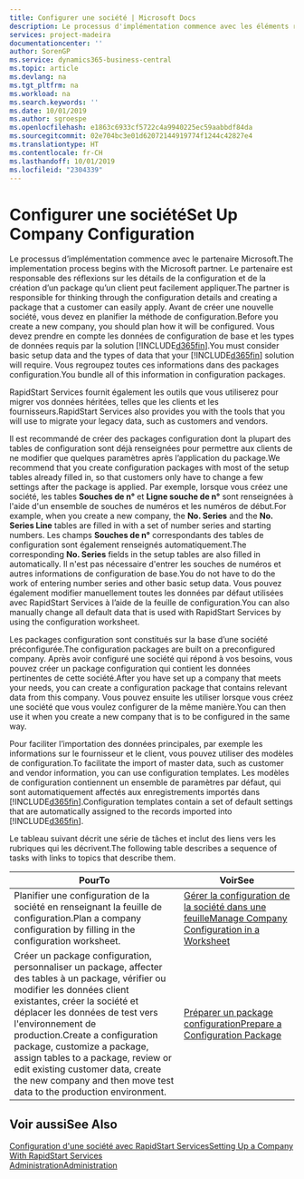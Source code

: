 ```yaml
---
title: Configurer une société | Microsoft Docs
description: Le processus d'implémentation commence avec les éléments requis par la solution Business Central. Vous regroupez toutes ces informations dans des packages configuration.
services: project-madeira
documentationcenter: ''
author: SorenGP
ms.service: dynamics365-business-central
ms.topic: article
ms.devlang: na
ms.tgt_pltfrm: na
ms.workload: na
ms.search.keywords: ''
ms.date: 10/01/2019
ms.author: sgroespe
ms.openlocfilehash: e1863c6933cf5722c4a9940225ec59aabbdf84da
ms.sourcegitcommit: 02e704bc3e01d62072144919774f1244c42827e4
ms.translationtype: HT
ms.contentlocale: fr-CH
ms.lasthandoff: 10/01/2019
ms.locfileid: "2304339"
---
```

# <a name="set-up-company-configuration"></a><span data-ttu-id="e81bc-104">Configurer une société</span><span class="sxs-lookup"><span data-stu-id="e81bc-104">Set Up Company Configuration</span></span>
<span data-ttu-id="e81bc-105">Le processus d’implémentation commence avec le partenaire Microsoft.</span><span class="sxs-lookup"><span data-stu-id="e81bc-105">The implementation process begins with the Microsoft partner.</span></span> <span data-ttu-id="e81bc-106">Le partenaire est responsable des réflexions sur les détails de la configuration et de la création d’un package qu’un client peut facilement appliquer.</span><span class="sxs-lookup"><span data-stu-id="e81bc-106">The partner is responsible for thinking through the configuration details and creating a package that a customer can easily apply.</span></span> <span data-ttu-id="e81bc-107">Avant de créer une nouvelle société, vous devez en planifier la méthode de configuration.</span><span class="sxs-lookup"><span data-stu-id="e81bc-107">Before you create a new company, you should plan how it will be configured.</span></span> <span data-ttu-id="e81bc-108">Vous devez prendre en compte les données de configuration de base et les types de données requis par la solution [!INCLUDE[d365fin](includes/d365fin_md.md)].</span><span class="sxs-lookup"><span data-stu-id="e81bc-108">You must consider basic setup data and the types of data that your [!INCLUDE[d365fin](includes/d365fin_md.md)] solution will require.</span></span> <span data-ttu-id="e81bc-109">Vous regroupez toutes ces informations dans des packages configuration.</span><span class="sxs-lookup"><span data-stu-id="e81bc-109">You bundle all of this information in configuration packages.</span></span>

<span data-ttu-id="e81bc-110">RapidStart Services fournit également les outils que vous utiliserez pour migrer vos données héritées, telles que les clients et les fournisseurs.</span><span class="sxs-lookup"><span data-stu-id="e81bc-110">RapidStart Services also provides you with the tools that you will use to migrate your legacy data, such as customers and vendors.</span></span>  

<span data-ttu-id="e81bc-111">Il est recommandé de créer des packages configuration dont la plupart des tables de configuration sont déjà renseignées pour permettre aux clients de ne modifier que quelques paramètres après l’application du package.</span><span class="sxs-lookup"><span data-stu-id="e81bc-111">We recommend that you create configuration packages with most of the setup tables already filled in, so that customers only have to change a few settings after the package is applied.</span></span> <span data-ttu-id="e81bc-112">Par exemple, lorsque vous créez une société, les tables **Souches de n°** et **Ligne souche de n°** sont renseignées à l'aide d'un ensemble de souches de numéros et les numéros de début.</span><span class="sxs-lookup"><span data-stu-id="e81bc-112">For example, when you create a new company, the **No. Series** and the **No. Series Line** tables are filled in with a set of number series and starting numbers.</span></span> <span data-ttu-id="e81bc-113">Les champs **Souches de n°** correspondants des tables de configuration sont également renseignés automatiquement.</span><span class="sxs-lookup"><span data-stu-id="e81bc-113">The corresponding **No. Series** fields in the setup tables are also filled in automatically.</span></span> <span data-ttu-id="e81bc-114">Il n'est pas nécessaire d'entrer les souches de numéros et autres informations de configuration de base.</span><span class="sxs-lookup"><span data-stu-id="e81bc-114">You do not have to do the work of entering number series and other basic setup data.</span></span> <span data-ttu-id="e81bc-115">Vous pouvez également modifier manuellement toutes les données par défaut utilisées avec RapidStart Services à l’aide de la feuille de configuration.</span><span class="sxs-lookup"><span data-stu-id="e81bc-115">You can also manually change all default data that is used with RapidStart Services by using the configuration worksheet.</span></span>  

<span data-ttu-id="e81bc-116">Les packages configuration sont constitués sur la base d’une société préconfigurée.</span><span class="sxs-lookup"><span data-stu-id="e81bc-116">The configuration packages are built on a preconfigured company.</span></span> <span data-ttu-id="e81bc-117">Après avoir configuré une société qui répond à vos besoins, vous pouvez créer un package configuration qui contient les données pertinentes de cette société.</span><span class="sxs-lookup"><span data-stu-id="e81bc-117">After you have set up a company that meets your needs, you can create a configuration package that contains relevant data from this company.</span></span> <span data-ttu-id="e81bc-118">Vous pouvez ensuite les utiliser lorsque vous créez une société que vous voulez configurer de la même manière.</span><span class="sxs-lookup"><span data-stu-id="e81bc-118">You can then use it when you create a new company that is to be configured in the same way.</span></span>  

<span data-ttu-id="e81bc-119">Pour faciliter l’importation des données principales, par exemple les informations sur le fournisseur et le client, vous pouvez utiliser des modèles de configuration.</span><span class="sxs-lookup"><span data-stu-id="e81bc-119">To facilitate the import of master data, such as customer and vendor information, you can use configuration templates.</span></span> <span data-ttu-id="e81bc-120">Les modèles de configuration contiennent un ensemble de paramètres par défaut, qui sont automatiquement affectés aux enregistrements importés dans [!INCLUDE[d365fin](includes/d365fin_md.md)].</span><span class="sxs-lookup"><span data-stu-id="e81bc-120">Configuration templates contain a set of default settings that are automatically assigned to the records imported into [!INCLUDE[d365fin](includes/d365fin_md.md)].</span></span>

<span data-ttu-id="e81bc-121">Le tableau suivant décrit une série de tâches et inclut des liens vers les rubriques qui les décrivent.</span><span class="sxs-lookup"><span data-stu-id="e81bc-121">The following table describes a sequence of tasks with links to topics that describe them.</span></span>

|<span data-ttu-id="e81bc-122">**Pour**</span><span class="sxs-lookup"><span data-stu-id="e81bc-122">**To**</span></span>|<span data-ttu-id="e81bc-123">**Voir**</span><span class="sxs-lookup"><span data-stu-id="e81bc-123">**See**</span></span>|  
|------------|-------------|  
|<span data-ttu-id="e81bc-124">Planifier une configuration de la société en renseignant la feuille de configuration.</span><span class="sxs-lookup"><span data-stu-id="e81bc-124">Plan a company configuration by filling in the configuration worksheet.</span></span>|[<span data-ttu-id="e81bc-125">Gérer la configuration de la société dans une feuille</span><span class="sxs-lookup"><span data-stu-id="e81bc-125">Manage Company Configuration in a Worksheet</span></span>](admin-how-to-manage-company-configuration-in-a-worksheet.md)|  
|<span data-ttu-id="e81bc-126">Créer un package configuration, personnaliser un package, affecter des tables à un package, vérifier ou modifier les données client existantes, créer la société et déplacer les données de test vers l'environnement de production.</span><span class="sxs-lookup"><span data-stu-id="e81bc-126">Create a configuration package, customize a package, assign tables to a package, review or edit existing customer data, create the new company and then move test data to the production environment.</span></span>|[<span data-ttu-id="e81bc-127">Préparer un package configuration</span><span class="sxs-lookup"><span data-stu-id="e81bc-127">Prepare a Configuration Package</span></span>](admin-how-to-prepare-a-configuration-package.md)| 

## <a name="see-also"></a><span data-ttu-id="e81bc-128">Voir aussi</span><span class="sxs-lookup"><span data-stu-id="e81bc-128">See Also</span></span>  
[<span data-ttu-id="e81bc-129">Configuration d'une société avec RapidStart Services</span><span class="sxs-lookup"><span data-stu-id="e81bc-129">Setting Up a Company With RapidStart Services</span></span>](admin-set-up-a-company-with-rapidstart.md)  
[<span data-ttu-id="e81bc-130">Administration</span><span class="sxs-lookup"><span data-stu-id="e81bc-130">Administration</span></span>](admin-setup-and-administration.md)
